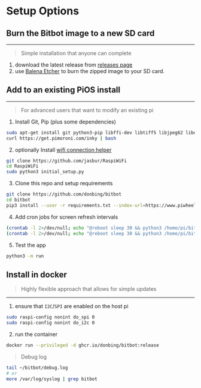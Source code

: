 
# Setup Options

## Burn the Bitbot image to a new SD card
---
> Simple installation that anyone can complete
1. download the latest release from [releases page](https://github.com/donbing/bitbot/releases)  
2. use [Balena Etcher](https://www.balena.io/etcher/) to burn the zipped image to your SD card.

## Add to an existing PiOS install 
---
> For advanced users that want to modify an existing pi
1. Install Git, Pip (plus some dependencies)
```sh
sudo apt-get install git python3-pip libffi-dev libtiff5 libjpeg62 libopenjp2-7-dev libatlas-base-dev
curl https://get.pimoroni.com/inky | bash
```  
2. optionally Install [wifi connection helper](https://github.com/jasbur/RaspiWiFi)
```sh
git clone https://github.com/jasbur/RaspiWiFi
cd RaspiWiFi
sudo python3 initial_setup.py
```
3. Clone this repo and setup requirements
```sh
git clone https://github.com/donbing/bitbot
cd bitbot 
pip3 install --user -r requirements.txt --index-url=https://www.piwheels.org/simple/
```
4. Add cron jobs for screen refresh intervals
```sh
(crontab -l 2>/dev/null; echo "@reboot sleep 30 && python3 /home/pi/bitbot/run.py 2>&1 | /usr/bin/logger -t bitbot")| crontab -
(crontab -l 2>/dev/null; echo "@reboot sleep 30 && python3 /home/pi/bitbot/src/config_webserver.py 2>&1 | /usr/bin/logger -t bitbot")| crontab -
```
5. Test the app 
```sh
python3 -m run
```

## Install in docker
> Highly flexible approach that allows for simple updates
---
1. ensure that `I2C`/`SPI` are enabled on the host pi
```sh
sudo raspi-config nonint do_spi 0
sudo raspi-config nonint do_i2c 0
```
2. run the container
```sh
docker run --privileged -d ghcr.io/donbing/bitbot:release
```

> Debug log
```sh
tail ~/bitbot/debug.log
# or
more /var/log/syslog | grep bitbot
```
